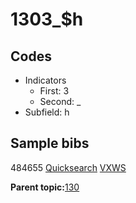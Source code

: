 # 1303\_$h

## Codes

-   Indicators
    -   First: 3
    -   Second: \_
-   Subfield: h

## Sample bibs

484655 [Quicksearch](https://search.library.yale.edu/catalog/484655) [VXWS](http://prodorbis.library.yale.edu:7014/vxws/GetHoldingsService?bibId=484655)

**Parent topic:**[130](../../tags/130/130.md)

